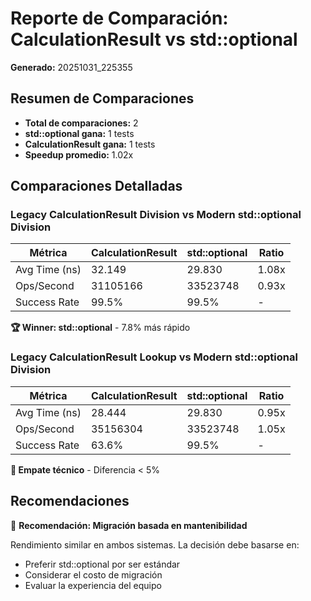 # Reporte de Comparación: CalculationResult vs std::optional

**Generado:** 20251031_225355

## Resumen de Comparaciones

- **Total de comparaciones:** 2
- **std::optional gana:** 1 tests
- **CalculationResult gana:** 1 tests
- **Speedup promedio:** 1.02x

## Comparaciones Detalladas

### Legacy CalculationResult Division vs Modern std::optional Division

| Métrica | CalculationResult | std::optional | Ratio |
|---------|-------------------|---------------|-------|
| Avg Time (ns) | 32.149 | 29.830 | 1.08x |
| Ops/Second | 31105166 | 33523748 | 0.93x |
| Success Rate | 99.5% | 99.5% | - |

**🏆 Winner: std::optional** - 7.8% más rápido

### Legacy CalculationResult Lookup vs Modern std::optional Division

| Métrica | CalculationResult | std::optional | Ratio |
|---------|-------------------|---------------|-------|
| Avg Time (ns) | 28.444 | 29.830 | 0.95x |
| Ops/Second | 35156304 | 33523748 | 1.05x |
| Success Rate | 63.6% | 99.5% | - |

**🤝 Empate técnico** - Diferencia < 5%

## Recomendaciones

🤝 **Recomendación: Migración basada en mantenibilidad**

Rendimiento similar en ambos sistemas. La decisión debe basarse en:

- Preferir std::optional por ser estándar
- Considerar el costo de migración
- Evaluar la experiencia del equipo

